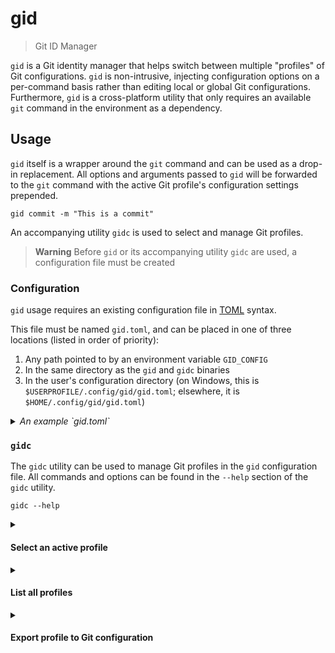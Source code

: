 # gid

> Git ID Manager

`gid` is a Git identity manager that helps switch between multiple "profiles"
of Git configurations. `gid` is non-intrusive, injecting configuration options
on a per-command basis rather than editing local or global Git configurations.
Furthermore, `gid` is a cross-platform utility that only requires an available
`git` command in the environment as a dependency.

## Usage

`gid` itself is a wrapper around the `git` command and can be used as a drop-in
replacement. All options and arguments passed to `gid` will be forwarded to the
`git` command with the active Git profile's configuration settings prepended.

```console
gid commit -m "This is a commit"
```

An accompanying utility `gidc` is used to select and manage Git profiles.

> **Warning**
> Before `gid` or its accompanying utility `gidc` are used, a configuration
> file must be created

### Configuration

`gid` usage requires an existing configuration file in [TOML](https://toml.io)
syntax.

This file must be named `gid.toml`, and can be placed in one of three locations
(listed in order of priority):

1. Any path pointed to by an environment variable `GID_CONFIG`
2. In the same directory as the `gid` and `gidc` binaries
3. In the user's configuration directory (on Windows, this is
  `$USERPROFILE/.config/gid/gid.toml`; elsewhere, it is
  `$HOME/.config/gid/gid.toml`)

<details>
<summary markdown="span"><i>An example `gid.toml`</i></summary>

```toml
active = "profile_name_1"  # The current active Git profile must be provided

[profile.profile_name_1]  # Profile names come after a mandatory `profile.`
user.name = "my_git_username"
user.email = "my_git_email@example.com"
user.signingkey = "my_git_signingkey"
commit.gpgsign = true
tag.gpgsign = true
pull.rebase = false
sshkey = "$HOME/.ssh/my_ssh_key"

[profile.whatever_other_name]  # Profiles can specify as few or many
                               # configuration options as desired
user.name = "my_git_username_2"
user.email = "i-only-want-to-change-these-settings@example.com"
sshkey = "$HOME/.ssh/id_rsa"
```
</details>

### `gidc`

The `gidc` utility can be used to manage Git profiles in the `gid`
configuration file. All commands and options can be found in the `--help`
section of the `gidc` utility.

```console
gidc --help
```

<details>
<summary markdown="span"><h4>Select an active profile</h4></summary>

An active Git profile can be selected with the `set` command.

```console
gidc set <profile_name>
```
> **Warning**
> The provided profile name must be a valid name in the configuration file
</details>

<details>
<summary markdown="span"><h4>List all profiles</h4></summary>

All available profile names in the configuration file can be listed with the
`list` command.

```console
gidc list
```
</details>

<details>
<summary markdown="span"><h4>Export profile to Git configuration</h4></summary>

Any defined profile can be exported to either a repository-local or the global
Git configuration with the `export` command.

```console
gidc export [-g] [profile_name]
```

The `-g` flag indicates whether the profile should be exported to the global
Git configuration. If not set, `export` will work with the local Git
configuration by default.

A profile name can be provided to `export` to specify which profile should be
used. If not provided, the current active profile will be used by default.
</details>
